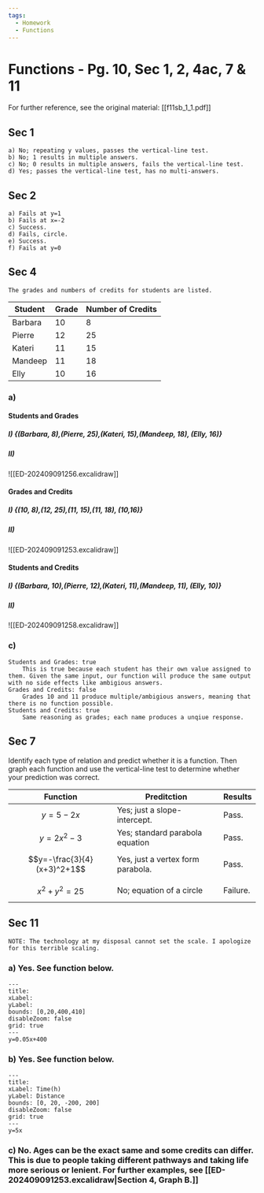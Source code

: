 ```yaml
---
tags:
  - Homework
  - Functions
---
```

# Functions - Pg. 10, Sec 1, 2, 4ac, 7 & 11

For further reference, see the original material: [[f11sb_1_1.pdf]]
## Sec 1
	a) No; repeating y values, passes the vertical-line test.
	b) No; 1 results in multiple answers.
	c) No; 0 results in multiple answers, fails the vertical-line test.
	d) Yes; passes the vertical-line test, has no multi-answers.
## Sec 2
	a) Fails at y=1
	b) Fails at x=-2
	c) Success.
	d) Fails, circle.
	e) Success.
	f) Fails at y=0
## Sec 4
	The grades and numbers of credits for students are listed.

| Student     | Grade | Number of Credits |
| ----------- | ----- | ----------------- |
| Barbara<br> | 10    | 8                 |
| Pierre      | 12    | 25                |
| Kateri      | 11    | 15                |
| Mandeep     | 11    | 18                |
| Elly        | 10    | 16                |
### a) 
#### Students and Grades
##### I) {(Barbara, 8),(Pierre, 25),(Kateri, 15),(Mandeep, 18), (Elly, 16)}
##### II) 
![[ED-202409091256.excalidraw]]
#### Grades and Credits
##### I) {(10, 8),(12, 25),(11, 15),(11, 18), (10,16)}

##### II) 
![[ED-202409091253.excalidraw]]

#### Students and Credits
##### I) {(Barbara, 10),(Pierre, 12),(Kateri, 11),(Mandeep, 11), (Elly, 10)} 
##### II) 
![[ED-202409091258.excalidraw]]


### c)
	Students and Grades: true
		This is true because each student has their own value assigned to them. Given the same input, our function will produce the same output with no side effects like ambigious answers.
	Grades and Credits: false
		Grades 10 and 11 produce multiple/ambigious answers, meaning that there is no function possible.
	Students and Credits: true
		Same reasoning as grades; each name produces a unqiue response.

## Sec 7
Identify each type of relation and predict whether it is a function. Then graph each function and use the vertical-line test to determine whether your prediction was correct.

| Function                    | Preditction                       | Results  |
| --------------------------- | --------------------------------- | -------- |
| $$y = 5-2x$$                | Yes; just a slope-intercept.      | Pass.    |
| $$y=2x^2-3$$                | Yes; standard parabola equation   | Pass.    |
| $$y=-\frac{3}{4}(x+3)^2+1$$ | Yes, just a vertex form parabola. | Pass.    |
| $$x^2+y^2 = 25$$            | No; equation of a circle          | Failure. |

## Sec 11
	NOTE: The technology at my disposal cannot set the scale. I apologize for this terrible scaling.
### a) Yes. See function below.

```functionplot
---
title: 
xLabel: 
yLabel: 
bounds: [0,20,400,410]
disableZoom: false
grid: true
---
y=0.05x+400
```
### b) Yes. See function below.
```functionplot
---
title: 
xLabel: Time(h)
yLabel: Distance
bounds: [0, 20, -200, 200]
disableZoom: false
grid: true
---
y=5x
```

### c) No. Ages can be the exact same and some credits can differ. This is due to people taking different pathways and taking life more serious or lenient. For further examples, see [[ED-202409091253.excalidraw|Section 4, Graph B.]]
